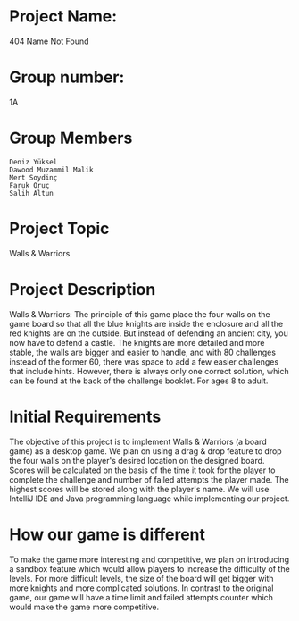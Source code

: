 # Project Name: 
404 Name Not Found
	
# Group number: 
1A
	
# Group Members
	Deniz Yüksel
	Dawood Muzammil Malik
	Mert Soydinç	
	Faruk Oruç	
	Salih Altun
	
# Project Topic
Walls & Warriors

# Project Description
Walls & Warriors: The principle of this game place the four walls on the game board so that all the blue knights are inside the enclosure and all the red knights are on the outside. But instead of defending an ancient city, you now have to defend a castle. The knights are more detailed and more stable, the walls are bigger and easier to handle, and with 80 challenges instead of the former 60, there was space to add a few easier challenges that include hints. However, there is always only one correct solution, which can be found at the back of the challenge booklet. For ages 8 to adult.
	
# Initial Requirements
The objective of this project is to implement Walls & Warriors (a board game) as a desktop game. 
We plan on using a drag & drop feature to drop the four walls on the player's desired location on the designed board. Scores will be calculated on the basis of the time it took for the player to complete the challenge and number of failed attempts the player made. The highest scores will be stored along with the player's name. We will use IntelliJ IDE and Java programming language while implementing our project.
	
# How our game is different
To make the game more interesting and competitive, we plan on introducing a sandbox feature which would allow players to increase the difficulty of the levels. For more difficult levels, the size of the board will get bigger with more knights and more complicated solutions. In contrast to the original game, our game will have a time limit and failed attempts counter which would make the game more competitive. 
